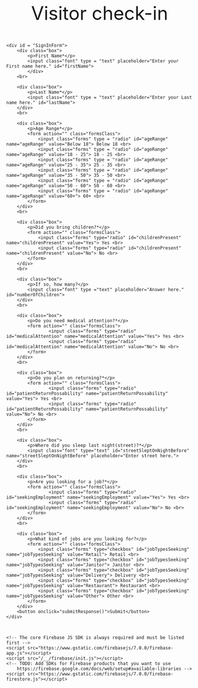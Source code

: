 <html lang="en">
<head>
    <meta charset="UTF-8">
    <meta name="viewport" content="width=device-width, initial-scale=1.0">
    <meta http-equiv="X-UA-Compatible" content="ie=edge">
    <title>Visitor Check-in</title>
	<link rel="stylesheet" href="css/styles.css">
    <link rel="stylesheet" href="css/font.css">
    <link rel="stylesheet" href="FormCSS.css">
	<link href="https://fonts.googleapis.com/css?family=Roboto&display=swap" rel="stylesheet">
</head>

<body>
    <p class="font" style="text-align: center; font-size: 50px; width: 100%;">Visitor check-in</p>
    
    <div id = "SignInForm">
        <div class="box">
            <p>First Name*</p>
            <input class="font" type = "text" placeholder="Enter your First name here." id="firstName">
            </div>
        <br>

        <div class="box">
            <p>Last Name*</p>
            <input class="font" type = "text" placeholder="Enter your Last name here." id="lastName">
        </div>
        <br>

        <div class="box">
            <p>Age Range*</p>
            <form action="" class="formsClass">
                <input class="forms" type = "radio" id="ageRange" name="ageRange" value="Below 18"> Below 18 <br>
                <input class="forms" type = "radio" id="ageRange" name="ageRange" value="18 - 25"> 18 - 25 <br>
                <input class="forms" type = "radio" id="ageRange" name="ageRange" value="25 - 35"> 25 - 35 <br>
                <input class="forms" type = "radio" id="ageRange" name="ageRange" value="35 - 50"> 35 - 50 <br>
                <input class="forms" type = "radio" id="ageRange" name="ageRange" value="50 - 60"> 50 - 60 <br>
                <input class="forms" type = "radio" id="ageRange" name="ageRange" value="60+"> 60+ <br>
            </form>
        </div>
        <br>
        
        <div class="box">
            <p>Did you bring children?*</p>
            <form action="" class="formsClass">
                <input class="forms" type="radio" id="childrenPresent" name="childrenPresent" value="Yes"> Yes <br>
                <input class="forms" type="radio" id="childrenPresent" name="childrenPresent" value="No"> No <br>
            </form>
        </div>
        <br>
        
        <div class="box">
            <p>If so, how many?</p>
            <input class="font" type ="text" placeholder="Answer here." id="numberOfChildren">
        </div>
        <br>

        <div class="box">
            <p>Do you need medical attention?*</p>
            <form action="" class="formsClass">
                    <input class="forms" type="radio" id="medicalAttention" name="medicalAttention" value="Yes"> Yes <br>
                    <input class="forms" type="radio" id="medicalAttention" name="medicalAttention" value="No"> No <br>
            </form>
        </div>
        <br>

        <div class="box">
            <p>Do you plan on returning?*</p>
            <form action="" class="formsClass">
                    <input class="forms" type="radio" id="patientReturnPossability" name="patientReturnPossability" value="Yes"> Yes <br>
                    <input class="forms" type="radio" id="patientReturnPossability" name="patientReturnPossability" value="No"> No <br>
            </form>
        </div>
        <br>
        
        <div class="box">
            <p>Where did you sleep last night(street)?*</p>
            <input class="font" type="text" id="streetSleptOnNightBefore" name="streetSleptOnNightBefore" placeholder="Enter street here.">
        </div>
        <br>

        <div class="box">
            <p>Are you looking for a job?*</p>
            <form action="" class="formsClass">
                    <input class="forms" type="radio" id="seekingEmployment" name="seekingEmployment" value="Yes"> Yes <br>
                    <input class="forms" type="radio" id="seekingEmployment" name="seekingEmployment" value="No"> No <br>
            </form>
        </div>
        <br>

        <div class="box">
            <p>What kind of jobs are you looking for?</p>
            <form action="" class="formsClass">
                <input class="forms" type="checkbox" id="jobTypesSeeking" name="jobTypesSeeking" value="Retail"> Retail <br>
                <input class="forms" type="checkbox" id="jobTypesSeeking" name="jobTypesSeeking" value="Janitor"> Janitor <br>
                <input class="forms" type="checkbox" id="jobTypesSeeking" name="jobTypesSeeking" value="Delivery"> Delivery <br>
                <input class="forms" type="checkbox" id="jobTypesSeeking" name="jobTypesSeeking" value="Restaurant"> Restaurant <br>
                <input class="forms" type="checkbox" id="jobTypesSeeking" name="jobTypesSeeking" value="Other"> Other <br>
            </form>
        </div>
        <button onclick="submitResponse()">Submit</button>
    </div>



    <!-- The core Firebase JS SDK is always required and must be listed first -->
    <script src="https://www.gstatic.com/firebasejs/7.0.0/firebase-app.js"></script>
    <script src="/__/firebase/init.js"></script>
    <!-- TODO: Add SDKs for Firebase products that you want to use
        https://firebase.google.com/docs/web/setup#available-libraries -->
    <script src="https://www.gstatic.com/firebasejs/7.0.0/firebase-firestore.js"></script>

 
<script src="config.js"></script>
<script src="index.js"></script>

</body>

</html>
